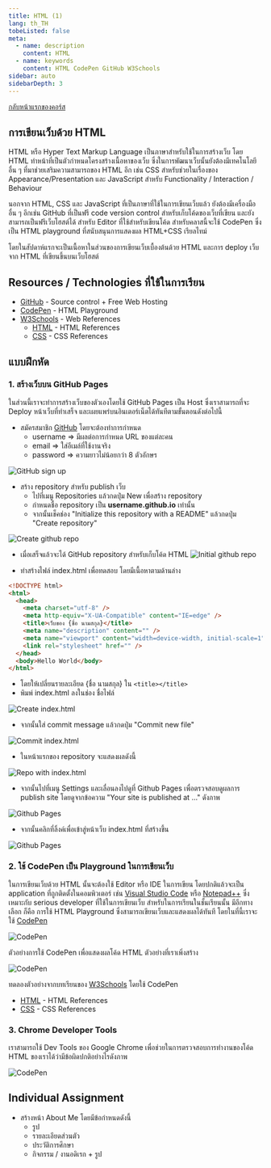 ```yaml
---
title: HTML (1)
lang: th_TH
tobeListed: false
meta:
  - name: description
    content: HTML
  - name: keywords
    content: HTML CodePen GitHub W3Schools
sidebar: auto
sidebarDepth: 3
---
```

[กลับหน้าแรกของคอร์ส](/courses/is281/)

## การเขียนเว็บด้วย HTML

HTML หรือ Hyper Text Markup Language เป็นภาษาสำหรับใช้ในการสร้างเว็บ โดย HTML ทำหน้าที่เป็นตัวกำหนดโครงสร้างเนื้อหาของเว็บ ซึ่งในการพัฒนาเว็บนั้นยังต้องมีเทคโนโลยีอื่น ๆ ที่มาช่วยเสริมความสามารถของ HTML อีก เช่น CSS สำหรับช่วยในเรื่องของ Appearance/Presentation และ JavaScript สำหรับ Functionality / Interaction / Behaviour

นอกจาก HTML, CSS และ JavaScript ที่เป็นภาษาที่ใช้ในการเขียนเว็บแล้ว ยังต้องมีเครื่องมืออื่น ๆ อีกเช่น GitHub ที่เป็นฟรี code version control สำหรับเก็บโค้ดของเว็บที่เขียน และยังสามารถเป็นฟรีเว็บโฮสต์ได้ สำหรับ Editor ที่ใช้สำหรับเขียนโค้ด สำหรับคลาสนี้จะใช้ CodePen ซึ่งเป็น HTML playground ที่สนับสนุนการแสดงผล HTML+CSS เรียลไทม์

โดยในสัปดาห์แรกจะเป็นเนื้อหาในส่วนของการเขียนเว็บเบื้องต้นด้วย HTML และการ deploy เว็บจาก HTML ที่เขียนขึ้นบนเว็บโฮสต์

## Resources / Technologies ที่ใช้ในการเรียน

- [GitHub](https://github.com/) - Source control + Free Web Hosting
- [CodePen](https://codepen.io/) - HTML Playground
- [W3Schools](https://www.w3schools.com/) - Web References
  - [HTML](https://www.w3schools.com/html/) - HTML References
  - [CSS](https://www.w3schools.com/css/) - CSS References

## แบบฝึกหัด

### 1. สร้างเว็บบน GitHub Pages

ในส่วนนี้เราจะทำการสร้างเว็บของตัวเองโดยใช้ GitHub Pages เป็น Host ซึ่งเราสามารถที่จะ Deploy หน้าเว็บที่ทำเสร็จ และเผยแพร่บนอินเตอร์เน็ตได้ทันทีตามขั้นตอนดังต่อไปนี้

- สมัครสมาชิก [GitHub](https://github.com/) โดยจะต้องทำการกำหนด
  - username => มีผลต่อการกำหนด URL ของแต่ละคน
  - email => ใส่อีเมล์ที่ใช้งานจริง
  - password => ความยาวไม่น้อยกว่า 8 ตัวอักษร

![GitHub sign up](/assets/is281/wk01-github.png)

- สร้าง repository สำหรับ publish เว็บ
  - ไปที่เมนู Repositories แล้วกดปุ่ม New เพื่อสร้าง repository
  - กำหนดชื่อ repository เป็น **username.github.io** เท่านั้น
  - จากนั้นเช็คช่อง "Initialize this repository with a README" แล้วกดปุ่ม "Create repository"
  
![Create github repo](/assets/is281/wk01-create-repo.png)

- เมื่อเสร็จแล้วจะได้ GitHub repository สำหรับเก็บโค้ด HTML
![Initial github repo](/assets/is281/wk01-initial-repo.png)

- ทำสร้างไฟล์ index.html เพื่อทดสอบ โดยมีเนื้อหาตามด้านล่าง

```html
<!DOCTYPE html>
<html>
  <head>
    <meta charset="utf-8" />
    <meta http-equiv="X-UA-Compatible" content="IE=edge" />
    <title>เว็บของ {ชื่อ นามสกุล}</title>
    <meta name="description" content="" />
    <meta name="viewport" content="width=device-width, initial-scale=1" />
    <link rel="stylesheet" href="" />
  </head>
  <body>Hello World</body>
</html>

```

- โดยให้เปลี่ยนรายละเอียด {ชื่อ นามสกุล} ใน `<title></title>`
- พิมพ์ index.html ลงในช่อง ชื่อไฟล์

![Create index.html](/assets/is281/wk01-create-index-html.png)

- จากนั้นใส่ commit message แล้วกดปุ่ม "Commit new file"

![Commit index.html](/assets/is281/wk01-commit-index-html.png)

- ในหน้าแรกของ repository จะแสดงผลดังนี้

![Repo with index.html](/assets/is281/wk01-repo-with-index-html.png)

- จากนั้นไปที่เมนู Settings และเลื่อนลงไปดูที่ Github Pages เพื่อตรวจสอบดูผลการ publish site โดยดูจากข้อความ "Your site is published at ..." ดังภาพ

![Github Pages](/assets/is281/wk01-github-pages.png)

- จากนั้นคลิกที่ลิ้งค์เพื่อเข้าสู่หน้าเว็บ index.html ที่สร้างขึ้น

![Github Pages](/assets/is281/wk01-github-io.png)

### 2. ใช้ CodePen เป็น Playground ในการเขียนเว็บ

ในการเขียนเว็บด้วย HTML นั้นจะต้องใช้ Editor หรือ IDE ในการเขียน โดยปกติแล้วจะเป็น application ที่ถูกติดตั้งในคอมพิวเตอร์ เช่น [Visual Studio Code](https://code.visualstudio.com/) หรือ [Notepad++](https://notepad-plus-plus.org/downloads/) ซึ่งเหมาะกับ serious developer ที่ใช้ในการเขียนเว็บ สำหรับในการเรียนในชั้นเรียนนั้น มีอีกทางเลือก ก็คือ การใช้ HTML Playground ซึ่งสามารถเขียนเว็บและแสดงผลได้ทันที โดยในที่นี้เราจะใช้ [CodePen](https://codepen.io/)

![CodePen](/assets/is281/wk01-codepen-io.png)

ตัวอย่างการใช้ CodePen เพื่อแสดงผลโค้ด HTML ตัวอย่างที่เราเพิ่งสร้าง

![CodePen](/assets/is281/wk01-codepen-new-pen.png)

ทดลองตัวอย่างจากบทเรียนของ [W3Schools](https://www.w3schools.com/) โดยใช้ CodePen

- [HTML](https://www.w3schools.com/html/) - HTML References
- [CSS](https://www.w3schools.com/css/) - CSS References

### 3. Chrome Developer Tools

เราสามารถใช้ Dev Tools ของ Google Chrome เพื่อช่วยในการตรวจสอบการทำงานของโค้ด HTML ของเราได้ว่ามีข้อผิดปกติอย่างไรดังภาพ

![CodePen](/assets/is281/wk01-chrome-devtools.png)

## Individual Assignment

- สร้างหน้า About Me โดยมีข้อกำหนดดังนี้
  - รูป
  - รายละเอียดส่วนตัว
  - ประวัติการศึกษา
  - กิจกรรม / งานอดิเรก + รูป
